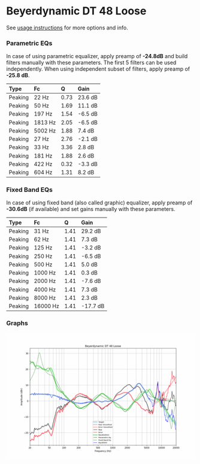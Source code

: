 # Beyerdynamic DT 48 Loose
See [usage instructions](https://github.com/jaakkopasanen/AutoEq#usage) for more options and info.

### Parametric EQs
In case of using parametric equalizer, apply preamp of **-24.8dB** and build filters manually
with these parameters. The first 5 filters can be used independently.
When using independent subset of filters, apply preamp of **-25.8 dB**.

| Type    | Fc      |    Q | Gain    |
|:--------|:--------|:-----|:--------|
| Peaking | 22 Hz   | 0.73 | 23.6 dB |
| Peaking | 50 Hz   | 1.69 | 11.1 dB |
| Peaking | 197 Hz  | 1.54 | -6.5 dB |
| Peaking | 1813 Hz | 2.05 | -6.5 dB |
| Peaking | 5002 Hz | 1.88 | 7.4 dB  |
| Peaking | 27 Hz   | 2.76 | -2.1 dB |
| Peaking | 33 Hz   | 3.36 | 2.8 dB  |
| Peaking | 181 Hz  | 1.88 | 2.6 dB  |
| Peaking | 422 Hz  | 0.32 | -3.3 dB |
| Peaking | 604 Hz  | 1.31 | 8.2 dB  |

### Fixed Band EQs
In case of using fixed band (also called graphic) equalizer, apply preamp of **-30.6dB**
(if available) and set gains manually with these parameters.

| Type    | Fc       |    Q | Gain     |
|:--------|:---------|:-----|:---------|
| Peaking | 31 Hz    | 1.41 | 29.2 dB  |
| Peaking | 62 Hz    | 1.41 | 7.3 dB   |
| Peaking | 125 Hz   | 1.41 | -3.2 dB  |
| Peaking | 250 Hz   | 1.41 | -6.5 dB  |
| Peaking | 500 Hz   | 1.41 | 5.0 dB   |
| Peaking | 1000 Hz  | 1.41 | 0.3 dB   |
| Peaking | 2000 Hz  | 1.41 | -7.6 dB  |
| Peaking | 4000 Hz  | 1.41 | 7.3 dB   |
| Peaking | 8000 Hz  | 1.41 | 2.3 dB   |
| Peaking | 16000 Hz | 1.41 | -17.7 dB |

### Graphs
![](./Beyerdynamic%20DT%2048%20Loose.png)